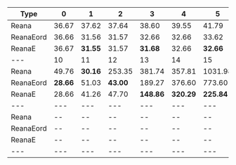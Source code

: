 | Type | 0 | 1 | 2 | 3 | 4 | 5 | 6 | 7 | 8 | 9 |
|---|---|---|---|---|---|---|---|---|---|---|
| Reana | 36.67 | 37.62 | 37.64 | 38.60 | 39.55 | 41.79 | 44.66 | 50.58 | **27.54** | 48.30 |
| ReanaEord | 36.66 | 31.56 | 31.57 | 32.66 | 32.66 | 33.62 | 34.60 | 36.66 | 39.54 | 47.54 |
| ReanaE | 36.67 | **31.55** | 31.57 | **31.68** | 32.66 | **32.66** | **33.64** | **35.55** | 38.58 | **44.66** |
| --- | 10 | 11 | 12 | 13 | 14 | 15 | 16 | 17 | 18 | 19 |
| Reana | 49.76 | **30.16** | 253.35 | 381.74 | 357.81 | 1031.98 | 1798.60 | 2566.79 | 2330.42 | -- |
| ReanaEord | **28.66** | 51.03 | **43.00** | 189.27 | 376.60 | 773.60 | 776.42 | **838.06** | 1816.79 | 3494.61 |
| ReanaE | 28.66 | 41.26 | 47.70 | **148.86** | **320.29** | **225.84** | **481.38** | 1320.69 | 1708.61 | 3348.60 |
| --- | --- | --- | --- | --- | --- | --- | --- | --- | --- | --- |
| Reana | -- | -- | -- | -- | -- | -- | -- | -- | -- | -- |
| ReanaEord | -- | -- | -- | -- | -- | -- | -- | -- | -- | -- |
| ReanaE | -- | -- | -- | -- | -- | -- | -- | -- | -- | -- |
|---|---|---|---|---|---|---|---|---|---|---|
